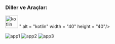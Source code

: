 <h3 align="left">Diller ve Araçlar:</h3>
<img src = "<img src = "https://upload.wikimedia.org/wikipedia/commons/7/74/Kotlin_Icon.png" alt = "kotlin" width = "40"height = "40"/> " alt = "kotlin" width = "40" height = "40"/>

![app1](https://github.com/ozcanbayram/Do-Now-App/assets/117665864/19a3d0ed-78c4-42ec-bc0d-a11da11a251c)
![app2](https://github.com/ozcanbayram/Do-Now-App/assets/117665864/cd83327a-690e-4bd5-bdd7-414e9f730ed7)
![app3](https://github.com/ozcanbayram/Do-Now-App/assets/117665864/a8890d38-78a8-4e2e-9a3b-e4fb88c498cf)
